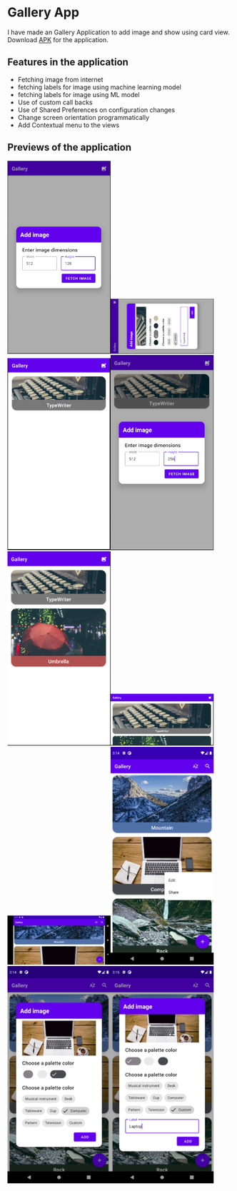 # Gallery App

I have made an Gallery Application to add image and show using card view.<br>
Download [APK](https://github.com/imAtulSharma/Gallery-App/releases/download/v1.0/app-debug.apk) for the application.

## Features in the application

- Fetching image from internet
- fetching labels for image using machine learning model
- fetching labels for image using ML model
- Use of custom call backs
- Use of Shared Preferences on configuration changes
- Change screen orientation programmatically
- Add Contextual menu to the views

## Previews of the application

<img title="" src="https://raw.githubusercontent.com/imAtulSharma/imAtulSharma/master/CDN/AndroidApplicationsPreviews/Gallery%20App/01.PNG" alt="" width="231"><img title="" src="https://raw.githubusercontent.com/imAtulSharma/imAtulSharma/master/CDN/AndroidApplicationsPreviews/Gallery%20App/02.PNG" alt="" width="231">
<img title="" src="https://raw.githubusercontent.com/imAtulSharma/imAtulSharma/master/CDN/AndroidApplicationsPreviews/Gallery%20App/03.PNG" alt="" width="231"><img title="" src="https://raw.githubusercontent.com/imAtulSharma/imAtulSharma/master/CDN/AndroidApplicationsPreviews/Gallery%20App/04.PNG" alt="" width="231">
<img title="" src="https://raw.githubusercontent.com/imAtulSharma/imAtulSharma/master/CDN/AndroidApplicationsPreviews/Gallery%20App/05.PNG" alt="" width="231"><img title="" src="https://raw.githubusercontent.com/imAtulSharma/imAtulSharma/master/CDN/AndroidApplicationsPreviews/Gallery%20App/06.PNG" alt="" width="231">
<img title="" src="https://raw.githubusercontent.com/imAtulSharma/imAtulSharma/master/CDN/AndroidApplicationsPreviews/Gallery%20App/07.PNG" alt="" width="231"><img title="" src="https://raw.githubusercontent.com/imAtulSharma/imAtulSharma/master/CDN/AndroidApplicationsPreviews/Gallery%20App/08.PNG" alt="" width="231">
<img title="" src="https://raw.githubusercontent.com/imAtulSharma/imAtulSharma/master/CDN/AndroidApplicationsPreviews/Gallery%20App/09.PNG" alt="" width="231"><img title="" src="https://raw.githubusercontent.com/imAtulSharma/imAtulSharma/master/CDN/AndroidApplicationsPreviews/Gallery%20App/10.PNG" alt="" width="231">